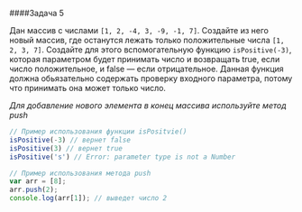 ####Задача 5

Дан массив с числами `[1, 2, -4, 3, -9, -1, 7]`. Создайте из него новый массив, где останутся лежать только положительные числа `[1, 2, 3, 7]`. Создайте для этого вспомогательную функцию `isPositive(-3)`, которая параметром будет принимать число и возвращать true, если число положительное, и false — если отрицательное. Данная функция должна обьязательно содержать проверку входного параметра, потому что принимать она может только число.

*Для добавление нового элемента в конец массива используйте метод push*

```js
// Пример использования функции isPositvie()
isPositive(-3) // вернет false
isPositive(3) // вернет true
isPositive('s') // Error: parameter type is not a Number

// Пример использования метода push
var arr = [8];
arr.push(2);
console.log(arr[1]); // выведет число 2
```

